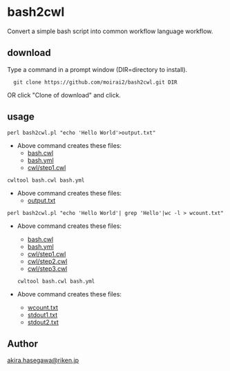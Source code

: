 # bash2cwl

Convert a simple bash script into common workflow language workflow.

## download

Type a command in a prompt window (DIR=directory to install).

```
  git clone https://github.com/moirai2/bash2cwl.git DIR
```
OR click "Clone of download" and click.

## usage

```
perl bash2cwl.pl "echo 'Hello World'>output.txt"
```

* Above command creates these files:
  - [bash.cwl](https://github.com/moirai2/bash2cwl/blob/master/example/01helloworld/bash.cwl)
  - [bash.yml](https://github.com/moirai2/bash2cwl/blob/master/example/01helloworld/bash.yml)
  - [cwl/step1.cwl](https://github.com/moirai2/bash2cwl/blob/master/example/01helloworld/cwl/step1.cwl)

```
cwltool bash.cwl bash.yml
```

* Above command creates these files:
  - [output.txt](https://github.com/moirai2/bash2cwl/blob/master/example/01helloworld/output.txt)

```
perl bash2cwl.pl "echo 'Hello World'| grep 'Hello'|wc -l > wcount.txt"
```


* Above command creates these files:
  - [bash.cwl](https://github.com/moirai2/bash2cwl/blob/master/example/02grepwc/bash.cwl)
  - [bash.yml](https://github.com/moirai2/bash2cwl/blob/master/example/02grepwc/bash.yml)
  - [cwl/step1.cwl](https://github.com/moirai2/bash2cwl/blob/master/example/02grepwc/cwl/step1.cwl)
  - [cwl/step2.cwl](https://github.com/moirai2/bash2cwl/blob/master/example/02grepwc/cwl/step2.cwl)
  - [cwl/step3.cwl](https://github.com/moirai2/bash2cwl/blob/master/example/02grepwc/cwl/step3.cwl)

  ```
  cwltool bash.cwl bash.yml
  ```

* Above command creates these files:
  - [wcount.txt](https://github.com/moirai2/bash2cwl/blob/master/example/02grepwc/wcount.txt)
  - [stdout1.txt](https://github.com/moirai2/bash2cwl/blob/master/example/02grepwc/stdout1.txt)
  - [stdout2.txt](https://github.com/moirai2/bash2cwl/blob/master/example/02grepwc/stdout2.txt)

## Author

akira.hasegawa@riken.jp

